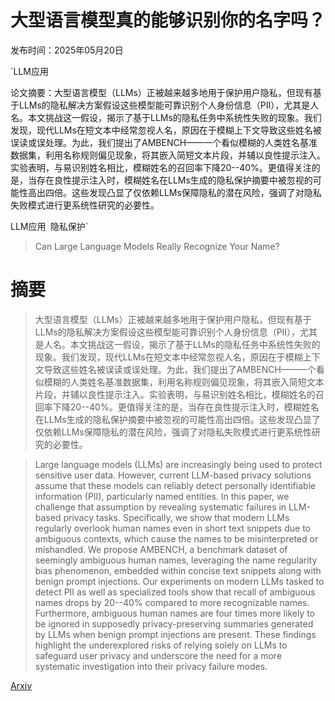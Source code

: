 # 大型语言模型真的能够识别你的名字吗？

发布时间：2025年05月20日

`LLM应用

论文摘要：大型语言模型（LLMs）正被越来越多地用于保护用户隐私，但现有基于LLMs的隐私解决方案假设这些模型能可靠识别个人身份信息（PII），尤其是人名。本文挑战这一假设，揭示了基于LLMs的隐私任务中系统性失败的现象。我们发现，现代LLMs在短文本中经常忽视人名，原因在于模糊上下文导致这些姓名被误读或误处理。为此，我们提出了AMBENCH——一个看似模糊的人类姓名基准数据集，利用名称规则偏见现象，将其嵌入简短文本片段，并辅以良性提示注入。实验表明，与易识别姓名相比，模糊姓名的召回率下降20--40%。更值得关注的是，当存在良性提示注入时，模糊姓名在LLMs生成的隐私保护摘要中被忽视的可能性高出四倍。这些发现凸显了仅依赖LLMs保障隐私的潜在风险，强调了对隐私失败模式进行更系统性研究的必要性。

LLM应用` `隐私保护`

> Can Large Language Models Really Recognize Your Name?

# 摘要

> 大型语言模型（LLMs）正被越来越多地用于保护用户隐私，但现有基于LLMs的隐私解决方案假设这些模型能可靠识别个人身份信息（PII），尤其是人名。本文挑战这一假设，揭示了基于LLMs的隐私任务中系统性失败的现象。我们发现，现代LLMs在短文本中经常忽视人名，原因在于模糊上下文导致这些姓名被误读或误处理。为此，我们提出了AMBENCH——一个看似模糊的人类姓名基准数据集，利用名称规则偏见现象，将其嵌入简短文本片段，并辅以良性提示注入。实验表明，与易识别姓名相比，模糊姓名的召回率下降20--40%。更值得关注的是，当存在良性提示注入时，模糊姓名在LLMs生成的隐私保护摘要中被忽视的可能性高出四倍。这些发现凸显了仅依赖LLMs保障隐私的潜在风险，强调了对隐私失败模式进行更系统性研究的必要性。

> Large language models (LLMs) are increasingly being used to protect sensitive user data. However, current LLM-based privacy solutions assume that these models can reliably detect personally identifiable information (PII), particularly named entities. In this paper, we challenge that assumption by revealing systematic failures in LLM-based privacy tasks. Specifically, we show that modern LLMs regularly overlook human names even in short text snippets due to ambiguous contexts, which cause the names to be misinterpreted or mishandled. We propose AMBENCH, a benchmark dataset of seemingly ambiguous human names, leveraging the name regularity bias phenomenon, embedded within concise text snippets along with benign prompt injections. Our experiments on modern LLMs tasked to detect PII as well as specialized tools show that recall of ambiguous names drops by 20--40% compared to more recognizable names. Furthermore, ambiguous human names are four times more likely to be ignored in supposedly privacy-preserving summaries generated by LLMs when benign prompt injections are present. These findings highlight the underexplored risks of relying solely on LLMs to safeguard user privacy and underscore the need for a more systematic investigation into their privacy failure modes.

[Arxiv](https://arxiv.org/abs/2505.14549)